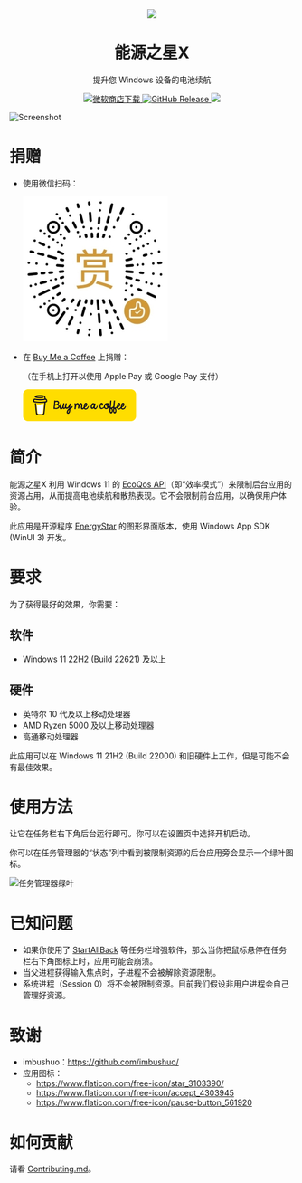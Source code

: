 <p align="center">
  <img width="128" align="center" src="EnergyStarX/Assets/Icon.png">
</p>

<h1 align="center" style="font-weight: bold">
  能源之星X
</h1>

<p align="center">
  提升您 Windows 设备的电池续航
</p>

<p align="center">
  <a href="https://www.microsoft.com/store/productId/9NF7JTB3B17P" target="_blank">
    <img src="https://img.shields.io/badge/微软商店-下载-orange" alt="微软商店下载" />
  </a>
  <a href="https://github.com/JasonWei512/EnergyStarX/releases" target="_blank">
    <img src="https://img.shields.io/github/v/release/JasonWei512/EnergyStarX?label=GitHub%20Release" alt="GitHub Release" />
  </a>
  <a title="Crowdin" target="_blank" href="https://crowdin.com/project/energystarx">
    <img src="https://badges.crowdin.net/energystarx/localized.svg">
  </a>
</p>

![Screenshot](.github/images/Screenshot.png)


# 捐赠

- 使用微信扫码：

  ![微信赞赏码](./EnergyStarX/Assets/InApp/WeChat_Donation_QR_Code.jpg)

- 在 [Buy Me a Coffee](https://www.buymeacoffee.com/nickjohn) 上捐赠：

  （在手机上打开以使用 Apple Pay 或 Google Pay 支付）

  [![Buy me a coffee](./EnergyStarX/Assets/InApp/Buy_me_a_coffee.png)](https://www.buymeacoffee.com/nickjohn)


# 简介

能源之星X 利用 Windows 11 的 [EcoQos API](https://devblogs.microsoft.com/performance-diagnostics/introducing-ecoqos/)（即“效率模式”）来限制后台应用的资源占用，从而提高电池续航和散热表现。它不会限制前台应用，以确保用户体验。

此应用是开源程序 [EnergyStar](https://github.com/imbushuo/EnergyStar/) 的图形界面版本，使用 Windows App SDK (WinUI 3) 开发。


# 要求

为了获得最好的效果，你需要：

## 软件

- Windows 11 22H2 (Build 22621) 及以上

## 硬件

- 英特尔 10 代及以上移动处理器
- AMD Ryzen 5000 及以上移动处理器
- 高通移动处理器

此应用可以在 Windows 11 21H2 (Build 22000) 和旧硬件上工作，但是可能不会有最佳效果。


# 使用方法

让它在任务栏右下角后台运行即可。你可以在设置页中选择开机启动。

你可以在任务管理器的“状态”列中看到被限制资源的后台应用旁会显示一个绿叶图标。

![任务管理器绿叶](/EnergyStarX/Assets/InApp/Task_Manager_Leaf.jpg)


# 已知问题

- 如果你使用了 [StartAllBack](https://www.startallback.com/) 等任务栏增强软件，那么当你把鼠标悬停在任务栏右下角图标上时，应用可能会崩溃。
- 当父进程获得输入焦点时，子进程不会被解除资源限制。
- 系统进程（Session 0）将不会被限制资源。目前我们假设非用户进程会自己管理好资源。


# 致谢

- imbushuo：https://github.com/imbushuo/
- 应用图标：
  - https://www.flaticon.com/free-icon/star_3103390/
  - https://www.flaticon.com/free-icon/accept_4303945
  - https://www.flaticon.com/free-icon/pause-button_561920


# 如何贡献

请看 [Contributing.md](./doc/Contributing.zh-hans.md)。